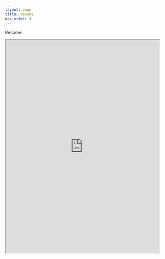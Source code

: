 ```yaml
---
layout: page
title: Resume
nav_order: 4
---
```


Resume:

<iframe src="https://jakebarkovitch.tech/assets/pdf/Barkovitch_Resume.pdf" title="upwage site" width="100%" height="700"></iframe>
